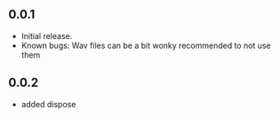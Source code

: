 ## 0.0.1

*  Initial release.
*  Known bugs: Wav files can be a bit wonky recommended to not use them 

## 0.0.2

*  added dispose
